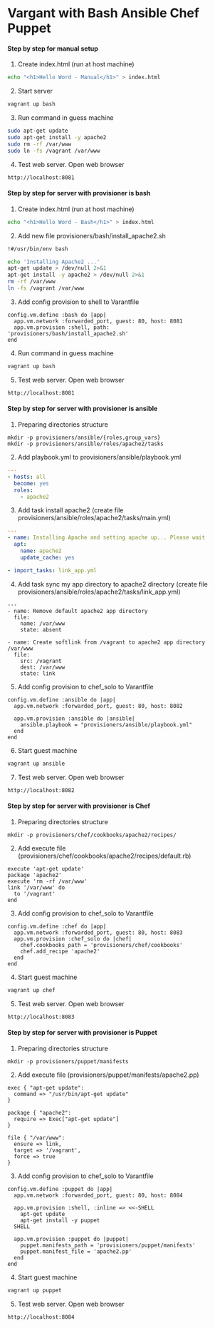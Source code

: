 # Vargant with Bash Ansible Chef Puppet

#### Step by step for manual setup
  1. Create index.html (run at host machine)
  ```bash
  echo "<h1>Hello Word - Manual</h1>" > index.html
  ```

  2. Start server
  ```bash
  vagrant up bash
  ```

  3. Run command in guess machine
  ```bash
  sudo apt-get update
  sudo apt-get install -y apache2
  sudo rm -rf /var/www
  sudo ln -fs /vagrant /var/www
  ```

  4. Test web server. Open web browser
  ```
  http://localhost:8081
  ```

#### Step by step for server with provisioner is bash
  1. Create index.html (run at host machine)
  ```bash
  echo "<h1>Hello Word - Bash</h1>" > index.html
  ```

  2. Add new file provisioners/bash/install_apache2.sh
  ```bash
  !#/usr/bin/env bash

  echo 'Installing Apache2 ...'
  apt-get update > /dev/null 2>&1
  apt-get install -y apache2 > /dev/null 2>&1
  rm -rf /var/www
  ln -fs /vagrant /var/www

  ```

  3. Add config provision to shell to Varantfile
  ```
  config.vm.define :bash do |app|
    app.vm.network :forwarded_port, guest: 80, host: 8081
    app.vm.provision :shell, path: 'provisioners/bash/install_apache2.sh'
  end
  ```

  4. Run command in guess machine
  ```bash
  vagrant up bash
  ```

  5. Test web server. Open web browser
  ```
  http://localhost:8081
  ```

#### Step by step for server with provisioner is ansible
  1. Preparing directories structure
  ```
  mkdir -p provisioners/ansible/{roles,group_vars}
  mkdir -p provisioners/ansible/roles/apache2/tasks
  ```

  2. Add playbook.yml to provisioners/ansible/playbook.yml
  ```yaml
  ---
  - hosts: all
    become: yes
    roles:
      - apache2
  ```

  3. Add task install apache2 (create file provisioners/ansible/roles/apache2/tasks/main.yml)
  ```yaml
  ---
  - name: Installing Apache and setting apache up... Please wait
    apt:
      name: apache2
      update_cache: yes

  - import_tasks: link_app.yml
  ```

  4. Add task sync my app directory to apache2 directory (create file provisioners/ansible/roles/apache2/tasks/link_app.yml)
  ```
  ---
  - name: Remove default apache2 app directory
    file:
      name: /var/www
      state: absent

  - name: Create softlink from /vagrant to apache2 app directory /var/www
    file:
      src: /vagrant
      dest: /var/www
      state: link
  ```

  5. Add config provision to chef_solo to Varantfile
  ```
  config.vm.define :ansible do |app|
    app.vm.network :forwarded_port, guest: 80, host: 8082

    app.vm.provision :ansible do |ansible|
      ansible.playbook = "provisioners/ansible/playbook.yml"
    end
  end
  ```

  6. Start guest machine
  ```bash
  vagrant up ansible
  ```

  7. Test web server. Open web browser
  ```
  http://localhost:8082
  ```

#### Step by step for server with provisioner is Chef
  1. Preparing directories structure
  ```
  mkdir -p provisioners/chef/cookbooks/apache2/recipes/
  ```

  2. Add execute file (provisioners/chef/cookbooks/apache2/recipes/default.rb)
  ```
  execute 'apt-get update'
  package 'apache2'
  execute 'rm -rf /var/www'
  link '/var/www' do
    to '/vagrant'
  end
  ```

  3. Add config provision to chef_solo to Varantfile
  ```
  config.vm.define :chef do |app|
    app.vm.network :forwarded_port, guest: 80, host: 8083
    app.vm.provision :chef_solo do |chef|
      chef.cookbooks_path = 'provisioners/chef/cookbooks'
      chef.add_recipe 'apache2'
    end
  end
  ```

  4. Start guest machine
  ```bash
  vagrant up chef
  ```

  5. Test web server. Open web browser
  ```
  http://localhost:8083
  ```

#### Step by step for server with provisioner is Puppet
  1. Preparing directories structure
  ```
  mkdir -p provisioners/puppet/manifests
  ```

  2. Add execute file (provisioners/puppet/manifests/apache2.pp)
  ```
  exec { "apt-get update":
    command => "/usr/bin/apt-get update"
  }

  package { "apache2":
    require => Exec["apt-get update"]
  }

  file { "/var/www":
    ensure => link,
    target => '/vagrant',
    force => true
  }
  ```

  3. Add config provision to chef_solo to Varantfile
  ```
  config.vm.define :puppet do |app|
    app.vm.network :forwarded_port, guest: 80, host: 8084

    app.vm.provision :shell, :inline => <<-SHELL
      apt-get update
      apt-get install -y puppet
    SHELL

    app.vm.provision :puppet do |puppet|
      puppet.manifests_path = 'provisioners/puppet/manifests'
      puppet.manifest_file = 'apache2.pp'
    end
  end
  ```

  4. Start guest machine
  ```bash
  vagrant up puppet
  ```

  5. Test web server. Open web browser
  ```
  http://localhost:8084
  ```
